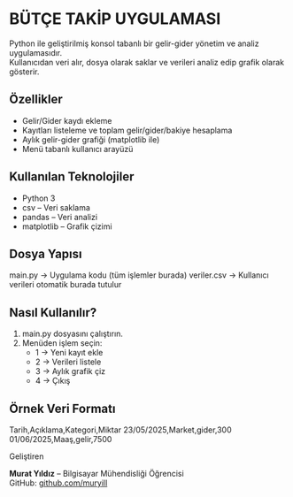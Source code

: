 # BÜTÇE TAKİP UYGULAMASI

Python ile geliştirilmiş konsol tabanlı bir gelir-gider yönetim ve analiz uygulamasıdır.  
Kullanıcıdan veri alır, dosya olarak saklar ve verileri analiz edip grafik olarak gösterir.

## Özellikler

-  Gelir/Gider kaydı ekleme
-  Kayıtları listeleme ve toplam gelir/gider/bakiye hesaplama
-  Aylık gelir-gider grafiği (matplotlib ile)
-  Menü tabanlı kullanıcı arayüzü

## Kullanılan Teknolojiler

- Python 3
- csv – Veri saklama
- pandas – Veri analizi
- matplotlib – Grafik çizimi

## Dosya Yapısı

main.py → Uygulama kodu (tüm işlemler burada)
veriler.csv → Kullanıcı verileri otomatik burada tutulur


## Nasıl Kullanılır?

1. main.py dosyasını çalıştırın.
2. Menüden işlem seçin:
   - 1 → Yeni kayıt ekle
   - 2 → Verileri listele
   - 3 → Aylık grafik çiz
   - 4 → Çıkış

## Örnek Veri Formatı

Tarih,Açıklama,Kategori,Miktar
23/05/2025,Market,gider,300
01/06/2025,Maaş,gelir,7500



 Geliştiren

**Murat Yıldız** – Bilgisayar Mühendisliği Öğrencisi  
GitHub: [github.com/muryill](https://github.com/muryill)
